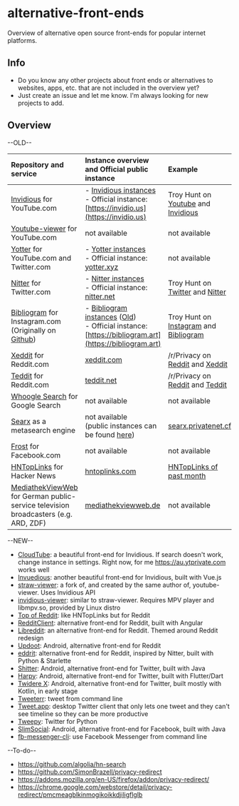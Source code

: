 # alternative-front-ends
Overview of alternative open source front-ends for popular internet platforms.

## Info
* Do you know any other projects about front ends or alternatives to websites, apps, etc. that are not included in the overview yet?
* Just create an issue and let me know. I'm always looking for new projects to add.

## Overview

--OLD--

|Repository and service|Instance overview and Official public instance|Example
|:---|:---|:---
|[Invidious](https://github.com/iv-org/invidious) for YouTube.com|- [Invidious instances](https://github.com/iv-org/documentation/blob/master/Invidious-Instances.md)<br>- Official instance: [https://invidio.us](https://invidio.us)|Troy Hunt on [Youtube](https://www.youtube.com/user/troyhuntdotcom/videos) and [Invidious](https://invidio.us/channel/troyhuntdotcom)
|[Youtube-viewer](https://github.com/trizen/youtube-viewer) for YouTube.com|not available|not available
|[Yotter](https://github.com/ytorg/Yotter) for YouTube.com and Twitter.com|- [Yotter instances](https://github.com/ytorg/Yotter#public-instances)<br>- Official instance: [yotter.xyz](https://yotter.xyz)|not available
|[Nitter](https://github.com/zedeus/nitter) for Twitter.com|- [Nitter instances](https://github.com/zedeus/nitter/wiki/Instances)<br>- Official instance: [nitter.net](https://nitter.net/)|Troy Hunt on [Twitter](https://twitter.com/troyhunt) and [Nitter](https://nitter.net/troyhunt)
|[Bibliogram](https://sr.ht/~cadence/bibliogram/) for Instagram.com<br>(Originally on [Github](https://github.com/cloudrac3r/bibliogram))|- [Bibliogram instances](https://git.sr.ht/~cadence/bibliogram-docs/tree/master/docs/Instances.md) ([Old](https://github.com/cloudrac3r/bibliogram/wiki/Instances))<br>- Official instance: [https://bibliogram.art](https://bibliogram.art)|Troy Hunt on [Instagram](https://www.instagram.com/troyhunt/) and [Bibliogram](https://bibliogram.art/u/troyhunt)
|[Xeddit](https://github.com/ErlingMK/Xeddit) for Reddit.com|[xeddit.com](https://www.xeddit.com/)|/r/Privacy on [Reddit](https://www.reddit.com/r/privacy/) and [Xeddit](https://www.xeddit.com/r/privacy/)
|[Teddit](https://codeberg.org/teddit/teddit) for Reddit.com|[teddit.net](https://teddit.net/)|/r/Privacy on [Reddit](https://www.reddit.com/r/privacy/) and [Teddit](https://teddit.net/r/privacy)
|[Whoogle Search](https://github.com/benbusby/whoogle-search) for Google Search|not available|not available
|[Searx](https://github.com/searx/searx) as a metasearch engine|not available<br>(public instances can be found [here](https://searx.space/))|[searx.privatenet.cf](https://searx.privatenet.cf/)
|[Frost](https://github.com/AllanWang/Frost-for-Facebook) for Facebook.com|not available|not available
|[HNTopLinks](https://github.com/eguller/hntoplinks) for Hacker News|[hntoplinks.com](http://www.hntoplinks.com/)|[HNTopLinks of past month](http://www.hntoplinks.com/month)
|[MediathekViewWeb](https://github.com/mediathekview/mediathekviewweb) for German public-service television broadcasters (e.g. ARD, ZDF)|[mediathekviewweb.de](https://mediathekviewweb.de/)|not available


--NEW--


- [CloudTube](https://git.sr.ht/~cadence/cloudtube): a beautiful front-end for Invidious. If search doesn't work, change instance in settings. Right now, for me https://au.ytprivate.com works well
- [Invuedious](https://github.com/bocchilorenzo/invuedious): another beautiful front-end for Invidious, built with Vue.js
- [straw-viewer](https://github.com/trizen/straw-viewer): a fork of, and created by the same author of, youtube-viewer. Uses Invidious API
- [invidious-viewer](https://github.com/git-bruh/invidious-viewer): similar to straw-viewer. Requires MPV player and libmpv.so, provided by Linux distro
- [Top of Reddit](https://github.com/mgerb/top-of-reddit): like HNTopLinks but for Reddit
- [RedditClient](https://github.com/grey-r/RedditSharp): alternative front-end for Reddit, built with Angular
- [Libreddit](https://libredd.it/): an alternative front-end for Reddit. Themed around Reddit redesign
- [Updoot](https://github.com/adityam49/Updoot): Android, alternative front-end for Reddit
- [eddrit](https://github.com/corenting/eddrit): alternative front-end for Reddit, inspired by Nitter, built with Python & Starlette
- [Shitter](https://github.com/nuclearfog/Shitter): Android, alternative front-end for Twitter, built with Java
- [Harpy](https://github.com/robertodoering/harpy): Android, alternative front-end for Twitter, built with Flutter/Dart
- [Twidere X](https://github.com/TwidereProject/TwidereX-Android): Android, alternative front-end for Twitter, built mostly with Kotlin, in early stage
- [Tweeterr](https://github.com/sherwyn11/Tweeterr): tweet from command line
- [Tweet.app](https://github.com/rhysd/tweet-app): desktop Twitter client that only lets one tweet and they can't see timeline so they can be more productive
- [Tweepy](https://github.com/tweepy/tweepy): Twitter for Python
- [SlimSocial](https://github.com/rignaneseleo/SlimSocial-for-Facebook): Android, alternative front-end for Facebook, built with Java
- [fb-messenger-cli](https://github.com/Alex-Rose/fb-messenger-cli): use Facebook Messenger from command line

--To-do--

* https://github.com/algolia/hn-search
* https://github.com/SimonBrazell/privacy-redirect
* https://addons.mozilla.org/en-US/firefox/addon/privacy-redirect/
* https://chrome.google.com/webstore/detail/privacy-redirect/pmcmeagblkinmogikoikkdjiligflglb
